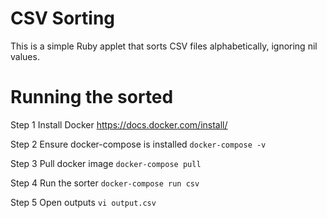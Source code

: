 # CSV Sorting

This is a simple Ruby applet that sorts CSV files alphabetically,
ignoring nil values.


# Running the sorted

Step 1 Install Docker
https://docs.docker.com/install/

Step 2 Ensure docker-compose is installed
`docker-compose -v`

Step 3 Pull docker image
`docker-compose pull`

Step 4 Run the sorter
`docker-compose run csv`

Step 5 Open outputs
`vi output.csv`
